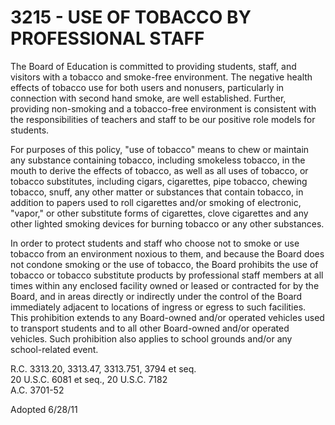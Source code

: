 3215 - USE OF TOBACCO BY PROFESSIONAL STAFF
===========================================

The Board of Education is committed to providing students, staff, and
visitors with a tobacco and smoke-free environment. The negative health
effects of tobacco use for both users and nonusers, particularly in
connection with second hand smoke, are well established. Further,
providing non-smoking and a tobacco-free environment is consistent with
the responsibilities of teachers and staff to be our positive role
models for students.

For purposes of this policy, "use of tobacco" means to chew or maintain
any substance containing tobacco, including smokeless tobacco, in the
mouth to derive the effects of tobacco, as well as all uses of tobacco,
or tobacco substitutes, including cigars, cigarettes, pipe tobacco,
chewing tobacco, snuff, any other matter or substances that contain
tobacco, in addition to papers used to roll cigarettes and/or smoking of
electronic, "vapor," or other substitute forms of cigarettes, clove
cigarettes and any other lighted smoking devices for burning tobacco or
any other substances.

In order to protect students and staff who choose not to smoke or use
tobacco from an environment noxious to them, and because the Board does
not condone smoking or the use of tobacco, the Board prohibits the use
of tobacco or tobacco substitute products by professional staff members
at all times within any enclosed facility owned or leased or contracted
for by the Board, and in areas directly or indirectly under the control
of the Board immediately adjacent to locations of ingress or egress to
such facilities. This prohibition extends to any Board-owned and/or
operated vehicles used to transport students and to all other
Board-owned and/or operated vehicles. Such prohibition also applies to
school grounds and/or any school-related event.

R.C. 3313.20, 3313.47, 3313.751, 3794 et seq.\
 20 U.S.C. 6081 et seq., 20 U.S.C. 7182\
 A.C. 3701-52

Adopted 6/28/11
